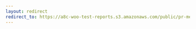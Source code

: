 ```yaml
---
layout: redirect
redirect_to: https://a8c-woo-test-reports.s3.amazonaws.com/public/pr-merge/41986/api/index.html
---
```

